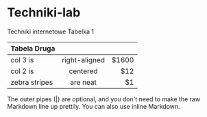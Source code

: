 # Techniki-lab
Techniki internetowe Tabelka 1

| Tabela Druga       |         |  |
| ------------- |:-------------:| -----: |
| col 3 is      | right-aligned | $1600 |
| col 2 is      | centered      |   $12 |
| zebra stripes | are neat      |    $1 |

The outer pipes (|) are optional, and you don't need to make the raw Markdown line up prettily. You can also use inline Markdown.

